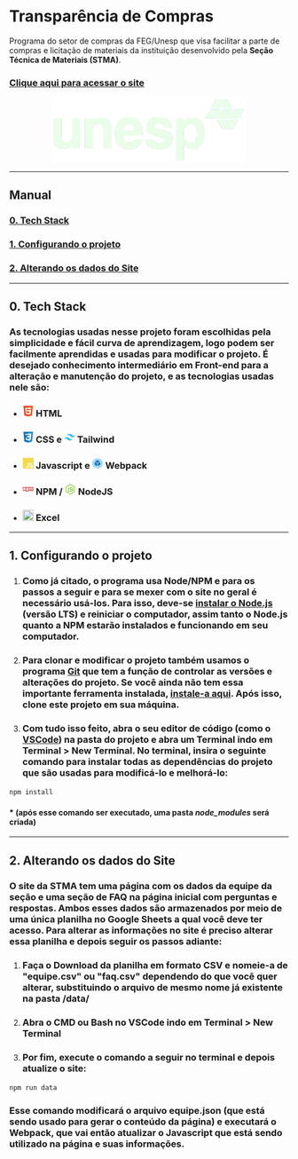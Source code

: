 # Transparência de Compras
Programa do setor de compras da FEG/Unesp que visa facilitar a parte de compras e licitação de materiais da instituição desenvolvido pela **Seção Técnica de Materiais (STMA)**.

### [Clique aqui para acessar o site](https://jv-aquino.github.io/Transparencia-Compras/)
<p align="center">
  <img src="./dist/img/unesp.png" alt="Logo da Unesp" style="width: 350px; height: auto;">
</p>

------------

## Manual

### [**0. Tech Stack**](#0-tech-stack)
### [**1. Configurando o projeto**](#1-configurando-o-projeto)
### [**2. Alterando os dados do Site**](#2-alterando-os-dados-do-site)

------------

## 0. Tech Stack
### As tecnologias usadas nesse projeto foram escolhidas pela simplicidade e fácil curva de aprendizagem, logo podem ser facilmente aprendidas e usadas para modificar o projeto. É desejado conhecimento intermediário em Front-end para a alteração e manutenção do projeto, e as tecnologias usadas nele são:

- ### **<img src="https://github.com/devicons/devicon/blob/master/icons/html5/html5-original.svg" height="20" width="20"> HTML**

- ### **<img src="https://github.com/devicons/devicon/blob/master/icons/css3/css3-original.svg" height="20" width="20"> CSS** e **<img src="https://github.com/devicons/devicon/blob/master/icons/tailwindcss/tailwindcss-plain.svg" height="20" width="20"> Tailwind**

- ### **<img src="https://github.com/devicons/devicon/blob/master/icons/javascript/javascript-plain.svg" height="20" width="20"> Javascript** e **<img src="https://github.com/devicons/devicon/blob/master/icons/webpack/webpack-original.svg" height="20" width="20"> Webpack**

- ### **<img src="https://github.com/devicons/devicon/blob/master/icons/npm/npm-original-wordmark.svg" height="20" width="20"> NPM / <img src="https://github.com/devicons/devicon/blob/master/icons/nodejs/nodejs-original.svg" height="20" width="20"> NodeJS**

- ### **<img src="https://github.com/sempostma/office365-icons/blob/master/svg/excel.svg" height="20" width="20"> Excel**

------------

## 1. Configurando o projeto
1. ### Como já citado, o programa usa Node/NPM e para os passos a seguir e para se mexer com o site no geral é necessário usá-los. Para isso, deve-se [instalar o Node.js](https://nodejs.org/en/) **(versão LTS)** e reiniciar o computador, assim tanto o Node.js quanto a NPM estarão instalados e funcionando em seu computador.
2. ### Para clonar e modificar o projeto também usamos o programa [Git](https://git-scm.com/downloads) que tem a função de controlar as versões e alterações do projeto. Se você ainda não tem essa importante ferramenta instalada, [instale-a aqui](https://git-scm.com/downloads). Após isso, clone este projeto em sua máquina.
3. ### Com tudo isso feito, abra o seu editor de código (como o [VSCode](https://code.visualstudio.com/)) na pasta do projeto e abra um Terminal indo em **Terminal > New Terminal**. No terminal, insira o seguinte comando para instalar todas as dependências do projeto que são usadas para modificá-lo e melhorá-lo:
```bash
npm install
```
#### * (após esse comando ser executado, uma pasta *node_modules* será criada)

------------

## 2. Alterando os dados do Site
### O site da STMA tem uma página com os dados da equipe da seção e uma seção de FAQ na página inicial com perguntas e respostas. Ambos esses dados são armazenados por meio de uma única planilha no Google Sheets a qual você deve ter acesso. Para alterar as informações no site é preciso alterar essa planilha e depois seguir os passos adiante:
1. ### Faça o Download da planilha em formato CSV e nomeie-a de "equipe.csv" ou "faq.csv" dependendo do que você quer alterar, substituindo o arquivo de mesmo nome já existente na pasta **/data/**
2. ### Abra o CMD ou Bash no VSCode indo em **Terminal > New Terminal**
3. ### Por fim, execute o comando a seguir no terminal e depois atualize o site:
```bash
npm run data
```
### Esse comando modificará o arquivo equipe.json (que está sendo usado para gerar o conteúdo da página) e executará o Webpack, que vai então atualizar o Javascript que está sendo utilizado na página e suas informações.
